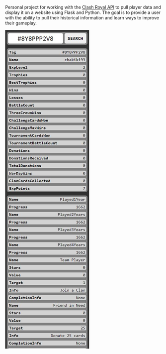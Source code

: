 Personal project for working with the [Clash Royal API](https://developer.clashroyale.com/) to pull player data and display it on a website using Flask and Python. The goal is to provide a user with the ability to pull their historical information and learn ways to improve their gameplay.

![Website Example](https://github.com/mythicaltimes/ClashRoyal/blob/main/player_info.JPG?raw=true)
